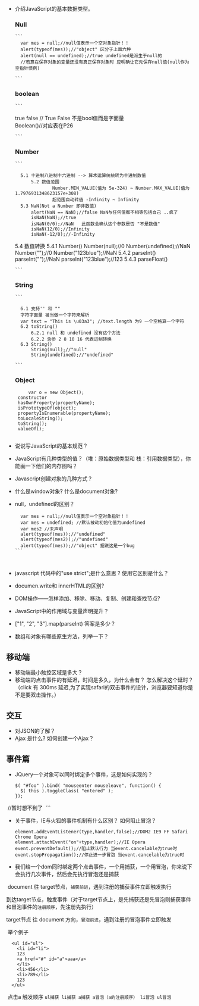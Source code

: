 * 介绍JavaScript的基本数据类型。 


  
   
      
  ### Null  
  
      ```  
	    var mes = null;//null值表示一个空对象指针！！
	    alert(typeof(mes));//"object" 区分于上面六种
	    alert(null == undefined);//true undefined是派生于null的
	    //若意在保存对象的变量还没有真正保存对象时 应明确让它先保存null值(null作为空指针惯例)
      
      ```  
  ### boolean  
  
      ```  
	true false // True False 不是bool值而是字面量  
        Boolean()//对应表在P26  
	
        
      ``` 
  ### Number  
  
      ```  
      
        5.1 十进制八进制十六进制 --> 算术运算统统转为十进制数值 
		    5.2 数值范围
		            Number.MIN_VALUE(值为 5e-324) ~ Number.MAX_VALUE(值为 1.7976931348623157e+308)
 					超范围自动转值 -Infinity ~ Infinity
        5.3 NaN(Not a Number 即非数值)
            alert(NaN == NaN);//false NaN与任何值都不相等包括自己 ..疯了
            isNaN(NaN);//true
            isNaN(0/0);//NaN   此函数会确认这个参数是否 "不是数值"
            isNaN(12/0);//Infinity  
            isNaN(-12/0);//-Infinity  
	5.4 数值转换
		5.4.1 Number()
			Number(null);//0
			Number(undefined);//NaN
			Number("");//0
			Number("123blue");//NaN
		5.4.2 parseInt()
				parseInt("");//NaN
					parseInt("123blue");//123
		5.4.3 parseFloat()  
        
      ```  
      
  ### String    
  
      ```  
      
        6.1 支持'' 和 "" 
	    字符字面量 被当做一个字符来解析
	    var text = "This is \u03a3"; //text.length 为9 一个空格算一个字符
        6.2 toString()
            6.2.1 null 和 undefined 没有这个方法
            6.2.2 含参 2 8 10 16 代表进制转换
        6.3 String()
            String(null);//"null"
            String(undefined);//"undefined"
      
      ``` 
  ### Object  
  
   ```  
        var o = new Object();
	constructor
	hasOwnProperty(propertyName);
	isPrototypeOf(object);
	propertyIsEnumerable(propertyName);
	toLocaleString();
	toString();
	valueOf();  
      
   ```   
   
   
* 说说写JavaScript的基本规范？  
  
* JavaScript有几种类型的值？（堆：原始数据类型和 栈：引用数据类型），你能画一下他们的内存图吗？
* Javascript创建对象的几种方式？
* 什么是window对象? 什么是document对象?
* null，undefined的区别？  
	```  
	  var mes = null;//null值表示一个空对象指针！！  
	  var mes = undefined; //默认被动初始化值为undefined   
	  var mes2 //未声明  
	  alert(typeof(mes));//"undefined"  
	  alert(typeof(mes2));//"undefined"  
	  alert(typeof(mes));//"object" 据说这是一个bug  
	```  

	
	
* javascript 代码中的"use strict";是什么意思 ? 使用它区别是什么？
* documen.write和 innerHTML的区别?
* DOM操作——怎样添加、移除、移动、复制、创建和查找节点?
* JavaScript中的作用域与变量声明提升？

* ["1", "2", "3"].map(parseInt) 答案是多少？
* 数组和对象有哪些原生方法，列举一下？

## 移动端  
* 移动端最小触控区域是多大？
* 移动端的点击事件的有延迟，时间是多久，为什么会有？ 怎么解决这个延时？（click 有 300ms 延迟,为了实现safari的双击事件的设计，浏览器要知道你是不是要双击操作。）

## 交互  
   * 对JSON的了解？  
   * Ajax 是什么? 如何创建一个Ajax？  
## 事件篇  
* JQuery一个对象可以同时绑定多个事件，这是如何实现的？ 
  
  ```  
  $( "#foo" ).bind( "mouseenter mouseleave", function() {
    $( this ).toggleClass( "entered" );
  });  
  //暂时想不到了
  ```  
  
* 关于事件，IE与火狐的事件机制有什么区别？ 如何阻止冒泡？  

  ```  
  element.addEventListener(type,handler,false);//DOM2 IE9 FF Safari Chrome Opera
  element.attachEvent("on"+type,handler);//IE Opera 
  event.preventDefault();//阻止默认行为 当event.cancelable为true时
  event.stopPropagation();//停止进一步冒泡 当event.cancelable为true时
  ```  
  
  
  
* 我们给一个dom同时绑定两个点击事件，一个用捕获，一个用冒泡，你来说下会执行几次事件，然后会先执行冒泡还是捕获      

  document 往 target节点，`捕获前进`，遇到注册的捕获事件立即触发执行   
  
  到达target节点，触发事件（对于target节点上，是先捕获还是先冒泡则捕获事件和冒泡事件的`注册顺序`，先注册先执行）  
  
  target节点 往 document 方向，`冒泡前进`，遇到注册的冒泡事件立即触发  
  
  举个例子  
 
  
  ```  
    <ul id="ul">
      <li id="li">
      123
      <a href="#" id="a">aaa</a>
      </li>
      <li>456</li>
      <li>789</li>
      123
    </ul>    
  ```  
  点击a 触发顺序 `ul捕获 li捕获 a捕获 a冒泡（a的注册顺序） li冒泡 ul冒泡`  
  
  
 

